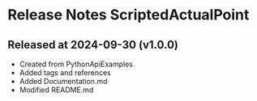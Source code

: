 # Release Notes ScriptedActualPoint

## Released at 2024-09-30 (v1.0.0)

* Created from PythonApiExamples
* Added tags and references
* Added Documentation.md
* Modified README.md